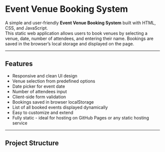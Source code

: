 # Event Venue Booking System

A simple and user-friendly **Event Venue Booking System** built with HTML, CSS, and JavaScript.  
This static web application allows users to book venues by selecting a venue, date, number of attendees, and entering their name. Bookings are saved in the browser’s local storage and displayed on the page.

---

## Features

- Responsive and clean UI design
- Venue selection from predefined options
- Date picker for event date
- Number of attendees input
- Client-side form validation
- Bookings saved in browser localStorage
- List of all booked events displayed dynamically
- Easy to customize and extend
- Fully static - ideal for hosting on GitHub Pages or any static hosting service

---

## Project Structure

